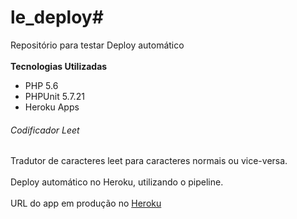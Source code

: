# le_deploy#
Repositório para testar Deploy automático<br /><br />
**Tecnologias Utilizadas**
- PHP 5.6
- PHPUnit 5.7.21
- Heroku Apps

###### Codificador Leet ######
Tradutor de caracteres leet para caracteres normais ou vice-versa.<br /><br />
Deploy automático no Heroku, utilizando o pipeline.<br /><br />
URL do app em produção no [Heroku](https://le-deploy.herokuapp.com/)
